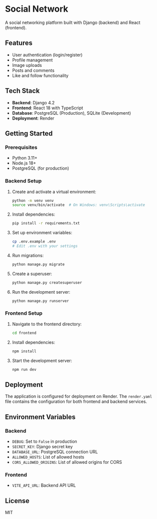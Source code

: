 # Social Network

A social networking platform built with Django (backend) and React (frontend).

## Features

- User authentication (login/register)
- Profile management
- Image uploads
- Posts and comments
- Like and follow functionality

## Tech Stack

- **Backend**: Django 4.2
- **Frontend**: React 18 with TypeScript
- **Database**: PostgreSQL (Production), SQLite (Development)
- **Deployment**: Render

## Getting Started

### Prerequisites

- Python 3.11+
- Node.js 18+
- PostgreSQL (for production)

### Backend Setup

1. Create and activate a virtual environment:
   ```bash
   python -m venv venv
   source venv/bin/activate  # On Windows: venv\Scripts\activate
   ```

2. Install dependencies:
   ```bash
   pip install -r requirements.txt
   ```

3. Set up environment variables:
   ```bash
   cp .env.example .env
   # Edit .env with your settings
   ```

4. Run migrations:
   ```bash
   python manage.py migrate
   ```

5. Create a superuser:
   ```bash
   python manage.py createsuperuser
   ```

6. Run the development server:
   ```bash
   python manage.py runserver
   ```

### Frontend Setup

1. Navigate to the frontend directory:
   ```bash
   cd frontend
   ```

2. Install dependencies:
   ```bash
   npm install
   ```

3. Start the development server:
   ```bash
   npm run dev
   ```

## Deployment

The application is configured for deployment on Render. The `render.yaml` file contains the configuration for both frontend and backend services.

## Environment Variables

### Backend

- `DEBUG`: Set to `False` in production
- `SECRET_KEY`: Django secret key
- `DATABASE_URL`: PostgreSQL connection URL
- `ALLOWED_HOSTS`: List of allowed hosts
- `CORS_ALLOWED_ORIGINS`: List of allowed origins for CORS

### Frontend

- `VITE_API_URL`: Backend API URL

## License

MIT

